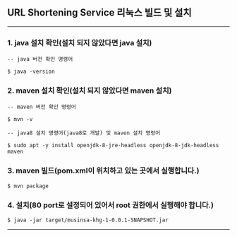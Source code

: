 ## URL Shortening Service 리눅스 빌드 및 설치

------------

### 1. java 설치 확인(설치 되지 않았다면 java 설치)
	-- java 버전 확인 명령어
	
	$ java -version

### 2. maven 설치 확인(설치 되지 않았다면 maven 설치)
	-- maven 버전 확인 명령어
	
	$ mvn -v
	
	-- java8 설치 명령어(java8로 개발) 및 maven 설치 명령어
	
	$ sudo apt -y install openjdk-8-jre-headless openjdk-8-jdk-headless maven

### 3. maven 빌드(pom.xml이 위치하고 있는 곳에서 실행합니다.)
	
	$ mvn package

### 4. 설치(80 port로 설정되어 있어서 root 권한에서 실행해야 합니다.)
	
	$ java -jar target/musinsa-khg-1-0.0.1-SNAPSHOT.jar

------------
